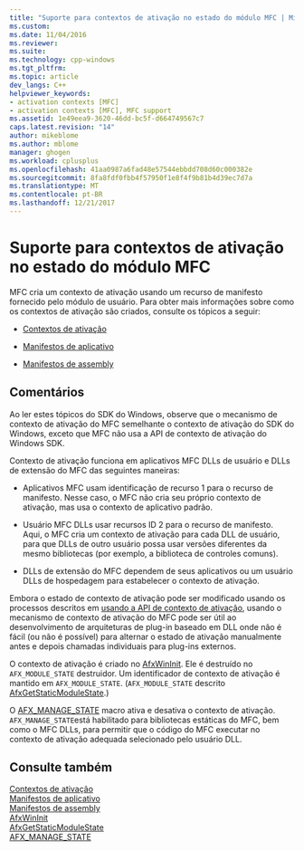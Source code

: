 ```yaml
---
title: "Suporte para contextos de ativação no estado do módulo MFC | Microsoft Docs"
ms.custom: 
ms.date: 11/04/2016
ms.reviewer: 
ms.suite: 
ms.technology: cpp-windows
ms.tgt_pltfrm: 
ms.topic: article
dev_langs: C++
helpviewer_keywords:
- activation contexts [MFC]
- activation contexts [MFC], MFC support
ms.assetid: 1e49eea9-3620-46dd-bc5f-d664749567c7
caps.latest.revision: "14"
author: mikeblome
ms.author: mblome
manager: ghogen
ms.workload: cplusplus
ms.openlocfilehash: 41aa0987a6fad48e57544ebbdd708d60c000382e
ms.sourcegitcommit: 8fa8fdf0fbb4f57950f1e8f4f9b81b4d39ec7d7a
ms.translationtype: MT
ms.contentlocale: pt-BR
ms.lasthandoff: 12/21/2017
---
```

# <a name="support-for-activation-contexts-in-the-mfc-module-state"></a>Suporte para contextos de ativação no estado do módulo MFC
MFC cria um contexto de ativação usando um recurso de manifesto fornecido pelo módulo de usuário. Para obter mais informações sobre como os contextos de ativação são criados, consulte os tópicos a seguir:  
  
-   [Contextos de ativação](http://msdn.microsoft.com/library/aa374153)  
  
-   [Manifestos de aplicativo](http://msdn.microsoft.com/library/aa374191)  
  
-   [Manifestos de assembly](http://msdn.microsoft.com/library/aa374219)  
  
## <a name="remarks"></a>Comentários  
 Ao ler estes tópicos do SDK do Windows, observe que o mecanismo de contexto de ativação do MFC semelhante o contexto de ativação do SDK do Windows, exceto que MFC não usa a API de contexto de ativação do Windows SDK.  
  
 Contexto de ativação funciona em aplicativos MFC DLLs de usuário e DLLs de extensão do MFC das seguintes maneiras:  
  
-   Aplicativos MFC usam identificação de recurso 1 para o recurso de manifesto. Nesse caso, o MFC não cria seu próprio contexto de ativação, mas usa o contexto de aplicativo padrão.  
  
-   Usuário MFC DLLs usar recursos ID 2 para o recurso de manifesto. Aqui, o MFC cria um contexto de ativação para cada DLL de usuário, para que DLLs de outro usuário possa usar versões diferentes da mesmo bibliotecas (por exemplo, a biblioteca de controles comuns).  
  
-   DLLs de extensão do MFC dependem de seus aplicativos ou um usuário DLLs de hospedagem para estabelecer o contexto de ativação.  
  
 Embora o estado de contexto de ativação pode ser modificado usando os processos descritos em [usando a API de contexto de ativação](http://msdn.microsoft.com/library/aa376620), usando o mecanismo de contexto de ativação do MFC pode ser útil ao desenvolvimento de arquiteturas de plug-in baseado em DLL onde não é fácil (ou não é possível) para alternar o estado de ativação manualmente antes e depois chamadas individuais para plug-ins externos.  
  
 O contexto de ativação é criado no [AfxWinInit](../mfc/reference/application-information-and-management.md#afxwininit). Ele é destruído no `AFX_MODULE_STATE` destruidor. Um identificador de contexto de ativação é mantido em `AFX_MODULE_STATE`. (`AFX_MODULE_STATE` descrito [AfxGetStaticModuleState](reference/extension-dll-macros.md#afxgetstaticmodulestate).)  
  
 O [AFX_MANAGE_STATE](reference/extension-dll-macros.md#afx_manage_state) macro ativa e desativa o contexto de ativação. `AFX_MANAGE_STATE`está habilitado para bibliotecas estáticas do MFC, bem como o MFC DLLs, para permitir que o código do MFC executar no contexto de ativação adequada selecionado pelo usuário DLL.  
  
## <a name="see-also"></a>Consulte também  
 [Contextos de ativação](http://msdn.microsoft.com/library/aa374153)   
 [Manifestos de aplicativo](http://msdn.microsoft.com/library/aa374191)   
 [Manifestos de assembly](http://msdn.microsoft.com/library/aa374219)   
 [AfxWinInit](../mfc/reference/application-information-and-management.md#afxwininit)   
 [AfxGetStaticModuleState](reference/extension-dll-macros.md#afxgetstaticmodulestate)   
 [AFX_MANAGE_STATE](reference/extension-dll-macros.md#afx_manage_state)

